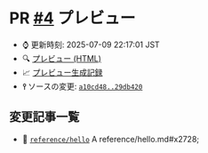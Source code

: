 # PR [\#4](https://github.com/akinomyoga/cpprefjp-site/pull/4) プレビュー
- &#x231a; 更新時刻: 2025-07-09 22:17:01 JST
- &#x1f50d; [プレビュー (HTML)](https://akinomyoga.github.io/cpprefjp-site/gen/pull/4)
- &#x1f4c8; [プレビュー生成記録](https://github.com/akinomyoga/cpprefjp-site/actions?query=event%3Apull_request_target+branch%3Apreview_link.test)
- **&#x2AEF;** ソースの変更: [`a10cd48..29db420`](https://github.com/akinomyoga/cpprefjp-site/compare/a10cd480ed8638565316816ffe968bf753f5a8ca..29db4207e9d6823587ab0e7f92bf550429e35e5b)

## 変更記事一覧

- &#x1f4dd; [`reference/hello`](https://akinomyoga.github.io/cpprefjp-site/gen/pull/4/reference/hello.html) A reference/hello.md#x2728;
